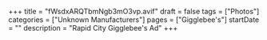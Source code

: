 +++
title = "fWsdxARQTbmNgb3mO3vp.avif"
draft = false
tags = ["Photos"]
categories = ["Unknown Manufacturers"]
pages = ["Gigglebee's"]
startDate = ""
description = "Rapid City Gigglebee's Ad"
+++
